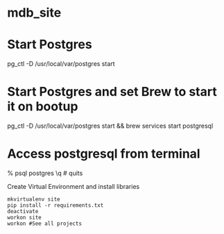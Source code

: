 # mdb_site

# Start Postgres
pg_ctl -D /usr/local/var/postgres start
# Start Postgres and set Brew to start it on bootup
pg_ctl -D /usr/local/var/postgres start && brew services start postgresql

# Access postgresql from terminal
% psql postgres
\q # quits

Create Virtual Environment and install libraries
```
mkvirtualenv site
pip install -r requirements.txt
deactivate
workon site
workon #See all projects
```
